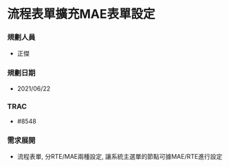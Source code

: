 # 流程表單擴充MAE表單設定

### <div id="user">規劃人員</div>
* 正傑

### <div id="updatedate">規劃日期</div>
* 2021/06/22

### <div id="trac">TRAC</div>
* #8548

### <div id="requirement">需求展開</div>
* 流程表單, 分RTE/MAE兩種設定, 讓系統主選單的節點可據MAE/RTE進行設定